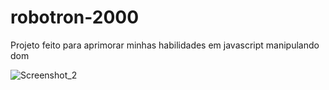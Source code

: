 # robotron-2000

Projeto feito para aprimorar minhas habilidades em javascript manipulando dom

![Screenshot_2](https://user-images.githubusercontent.com/88012503/211039280-07d53849-0ad2-47e7-8fff-03aaf49f2f76.png)
